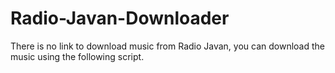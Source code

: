 # Radio-Javan-Downloader
There is no link to download music from Radio Javan, you can download the music using the following script.
